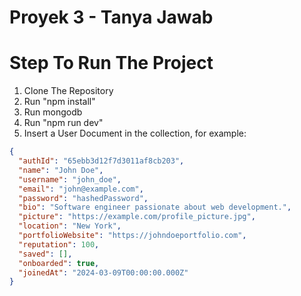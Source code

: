 # Proyek 3 - Tanya Jawab


# Step To Run The Project
1. Clone The Repository
2. Run "npm install"
4. Run mongodb
5. Run "npm run dev"
6. Insert a User Document in the collection, for example:

```json
{
  "authId": "65ebb3d12f7d3011af8cb203",
  "name": "John Doe",
  "username": "john_doe",
  "email": "john@example.com",
  "password": "hashedPassword",
  "bio": "Software engineer passionate about web development.",
  "picture": "https://example.com/profile_picture.jpg",
  "location": "New York",
  "portfolioWebsite": "https://johndoeportfolio.com",
  "reputation": 100,
  "saved": [],
  "onboarded": true,
  "joinedAt": "2024-03-09T00:00:00.000Z"
}
